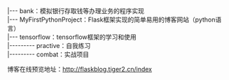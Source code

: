 |--- bank：模拟银行存取钱等办理业务的程序实现<br>
|--- MyFirstPythonProject：Flask框架实现的简单易用的博客网站（python语言）<br>
|--- tensorflow：tensorflow框架的学习和使用<br>
|--------- practive：自我练习<br>
|--------- combat：实战项目

博客在线预览地址：http://flaskblog.tiger2.cn/index

